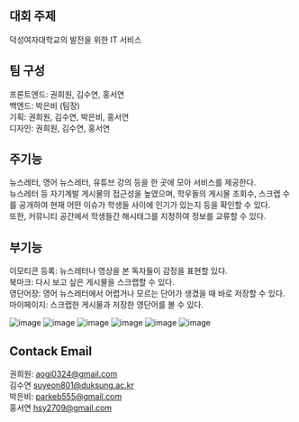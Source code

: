 ## 대회 주제 
덕성여자대학교의 발전을 위한 IT 서비스 

## 팀 구성 
프론트엔드: 권희원, 김수연, 홍서연     
백엔드: 박은비 (팀장)    
기획: 권희원, 김수연, 박은비, 홍서연     
디자인: 권희원, 김수연, 홍서연      

## 주기능    
뉴스레터, 영어 뉴스레터, 유튜브 강의 등을 한 곳에 모아 서비스를 제공한다.      
뉴스레터 등 자기계발 게시물의 접근성을 높였으며, 학우들의 게시물 조회수, 스크랩 수를 공개하여 현재 어떤 이슈가 학생들 사이에 인기가 있는지 등을 확인할 수 있다.      
또한, 커뮤니티 공간에서 학생들간 해시태그를 지정하여 정보를 교류할 수 있다.   

## 부기능 
이모티콘 등록: 뉴스레터나 영상을 본 독자들이 감정을 표현할 있다.    
북마크: 다시 보고 싶은 게시물을 스크랩할 수 있다.    
영단어장: 영어 뉴스레터에서 어렵거나 모르는 단어가 생겼을 때 바로 저장할 수 있다.      
마이페이지: 스크랩한 게시물과 저장한 영단어를 볼 수 있다.       

        
![image](https://user-images.githubusercontent.com/87464975/230763200-b8678154-17e3-47cb-827d-a6df87743fc4.png)
![image](https://user-images.githubusercontent.com/87464975/230763210-1a8b0a23-6044-4334-8dc6-cfee59ea54aa.png)
![image](https://user-images.githubusercontent.com/87464975/230763217-6bb55103-8a5d-46f5-952a-37420471b371.png)
![image](https://user-images.githubusercontent.com/87464975/230763219-39f6c2b0-6a05-4e62-a114-9bb1e86fbc37.png)
![image](https://user-images.githubusercontent.com/87464975/230763224-ca6c403a-60cf-4e9b-a1e1-9f40db0ad92e.png)
![image](https://user-images.githubusercontent.com/87464975/230763228-dff6ab0f-5eba-4cac-af8a-1569157f5610.png)


## Contack Email   
권희원: aogi0324@gmail.com      
김수연 suyeon801@duksung.ac.kr     
박은비: parkeb555@gmail.com     
홍서연 hsy2709@gmail.com     
